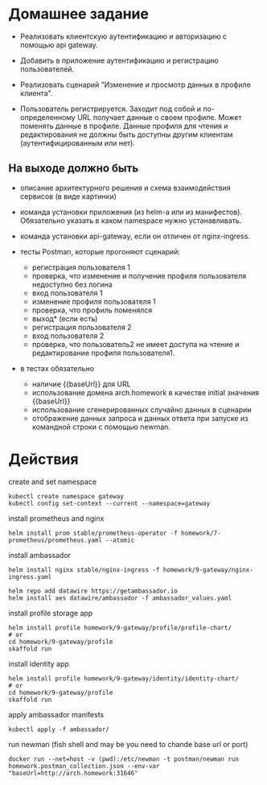 # Домашнее задание
* Реализовать клиентскую аутентификацию и авторизацию с помощью api gateway.
* Добавить в приложение аутентификацию и регистрацию пользователей.

* Реализовать сценарий "Изменение и просмотр данных в профиле клиента".
* Пользователь регистрируется. Заходит под собой и по-определенному URL получает данные о своем профиле. Может поменять данные в профиле. Данные профиля для чтения и редактирования не должны быть доступны другим клиентам (аутентифицированным или нет).

## На выходе должно быть

* описание архитектурного решения и схема взаимодействия сервисов (в виде картинки)
* команда установки приложения (из helm-а или из манифестов). Обязательно указать в каком namespace нужно устанавливать.
* команда установки api-gateway, если он отличен от nginx-ingress.
* тесты Postman, которые прогоняют сценарий:
    - регистрация пользователя 1
    - проверка, что изменение и получение профиля пользователя недоступно без логина
    - вход пользователя 1
    - изменение профиля пользователя 1
    - проверка, что профиль поменялся
    - выход* (если есть)
    - регистрация пользователя 2
    - вход пользователя 2
    - проверка, что пользователь2 не имеет доступа на чтение и редактирование профиля пользователя1.

* в тестах обязательно
    - наличие {{baseUrl}} для URL
    - использование домена arch.homework в качестве initial значения {{baseUrl}}
    - использование сгенерированных случайно данных в сценарии
    - отображение данных запроса и данных ответа при запуске из командной строки с помощью newman.


# Действия

create and set namespace

    kubectl create namespace gateway
    kubectl config set-context --current --namespace=gateway

install prometheus and nginx

    helm install prom stable/prometheus-operator -f homework/7-prometheus/prometheus.yaml --atomic

install ambassador

    helm install nginx stable/nginx-ingress -f homework/9-gateway/nginx-ingress.yaml
    
    helm repo add datawire https://getambassador.io
    helm install aes datawire/ambassador -f ambassador_values.yaml

install profile storage app

    helm install profile homework/9-gateway/profile/profile-chart/
    # or
    cd homework/9-gateway/profile
    skaffold run

install identity app

    helm install profile homework/9-gateway/identity/identity-chart/
    # or
    cd homework/9-gateway/profile
    skaffold run

apply ambassador manifests

    kubectl apply -f ambassador/
    
run newman (fish shell and may be you need to chande base url or port)

    docker run --net=host -v (pwd):/etc/newman -t postman/newman run homework.postman_collection.json --env-var "baseUrl=http://arch.homework:31646"